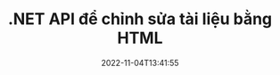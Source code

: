 ---
############################# Static ############################
layout: "product"
date: 2022-11-04T13:41:55
draft: false

product: "Editor"
product_tag: "editor"
platform: ".NET"
platform_tag: "net"

############################# Head ############################
head_title: "API biên tập tài liệu C # .NET | Chỉnh sửa Word Excel PowerPoint Web XML bằng HTML"
head_description: "API biên tập tài liệu C # .NET để tải các định dạng tệp Microsoft Word, Excel, PowerPoint, PDF, XML, web và tệp văn bản sang HTML, thao tác và chuyển đổi trở lại định dạng ban đầu."

############################# Header ############################
title: ".NET API để chỉnh sửa tài liệu bằng HTML"
description: "Phát triển các ứng dụng .NET, để tích hợp với trình soạn thảo HTML, tìm nạp tài liệu được hỗ trợ, chỉnh sửa và chuyển đổi sang định dạng gốc."
button:
    enable: true

############################# SubMenu ############################
submenu:
    enable: true
    
    left:
        img_alt: "GroupDocs.Editor for .NET"
        image: "https://www.groupdocs.cloud/templates/groupdocs/images/product-logos/groupdocs-editor-net.png"
        product: "GroupDocs.Editor"
        platform: ".NET"

    middle:
        button:
            # button loop
            - link: "#overview"
              text: "Tổng quan"

            # button loop
            - link: "#features"
              text: "Đặc trưng"

            # button loop
            - link: "#support"
              text: "Ủng hộ"

            # button loop
            - link: "https://products.groupdocs.app/editor"
              text: "Bản thử trực tiếp"

            # button loop
            - link: "https://purchase.groupdocs.com/pricing/editor/net"
              text: "Định giá"

    right:
        link_download: "https://downloads.groupdocs.com/editor"
        link_learn: "https://docs.groupdocs.com/editor/net/"
        link_buy: "https://purchase.groupdocs.com"

############################# Overview ############################
overview:
    enable: true
    content: |
      GroupDocs.Editor for .NET API giúp bạn tạo C #, ASP.NET và các ứng dụng .NET khác đơn giản và dễ sử dụng. các định dạng tệp phổ biến. API .NET Editor của chúng tôi cho phép bạn tải tài liệu, chuyển đổi nó sang HTML, đẩy HTML sang HTML Editor bên ngoài và sau khi hoàn tất thao tác, hãy lưu HTML về định dạng tệp gốc của nó. Bạn cũng có thể tìm nạp riêng các tài nguyên được đính kèm với bất kỳ tài liệu nào. Nó hoạt động với tất cả các loại tài liệu, chẳng hạn như cho Microsoft Word, Excel, PowerPoint, PDF, XPS, OpenDocument, Văn bản, Web, Email, Sách điện tử và hơn thế nữa.
    tabs:
      enable: true
      
      ## TAB ONE ##
      tab_one:
        description: |
          Sau đây là tổng quan về GroupDocs.Editor cho .NET:
      
        left:
          enable: true
          icon: "fab fa-html5"
          title: "Thao tác bằng HTML"
          content: |
            * Tải tài liệu được hỗ trợ
            * Chỉnh sửa Nội dung bằng HTML
            * Chỉnh sửa kiểu có liên quan
            * Chuyển đổi sang định dạng gốc
      
      ## TAB TWO ##
      tab_two:
        description: |
          GroupDocs.Editor cho .NET hỗ trợ [các định dạng tệp] sau (https://docs.groupdocs.com/editor/java/supported-document-formats/)

        left:
          enable: true
          table:
            # table loop
            - title: "Microsoft Office"
              content: |
                * **Microsoft Word**: DOC, DOCX, DOCM, DOT, DOTM, DOTX, FlatOPC, WordML, RTF
                * **Microsoft Excel**: XLS, XLSX, XLSM, XLT, XLTX, XLTM, XLSB, XLAM, CSV, TSV, SXC, SpreadsheetML, DIF, DSV
                * **Microsoft PowerPoint**: PPT, PPTX, PPTM, PPS, PPSX, PPSM, POT, POTX, POTM

        right:
          enable: true
          table:
            # table loop
            - title: "Họ định dạng khác"
              content: |
                * **Định dạng OpenDocument**: ODT, OTT, ODS, FODS, ODP, OTP
                * **Định dạng bố cục cố định**: PDF, XPS
                * **Định dạng web**: HTML, MHTML, CHM, XML, TXT
                * **Định dạng web**: MOBI, AZW3, ePub

      ## TAB THREE ##
      tab_three:
        description: |
          GroupDocs.Editor cho .NET hỗ trợ các Hệ điều hành, Khung & Trình quản lý Gói sau:
        
        left:
          enable: true
          table:
            # table loop
            - icon: "fab fa-windows"
              title: "Các hệ điều hành"
              content: |
                * Microsoft Windows Desktop
                * Microsoft Windows Server
                * Microsoft Windows Azure
                * Linux

            # table loop
            - icon: "fas fa-code"
              title: "Khung được hỗ trợ"
              content: |
                * .NET Framework 4.6.1+
                * .NET Standard 2.0+
                * .NET 6+
                * Mono Framework 1.2+

        right:
          enable: true
          table:
            # table loop
            - icon: "fas fa-box"
              title: "Người quản lý gói"
              content: |
                * NuGet

            # table loop
            - icon: "fas fa-tools"
              title: "Môi trường phát triển"
              content: |
                * Microsoft Visual Studio
                * Xamarin.Android
                * Xamarin.IOS
                * Xamarin.Mac
                * MonoDevelop

############################# Features ############################
features:
    enable: true
    title: "GroupDocs.Editor cho các tính năng .NET"

    feature:
      # feature loop
      - icon: "fas fa-copy"
        content: "Tích hợp dễ dàng với bất kỳ trình soạn thảo HTML nào"

      # feature loop
      - icon: "fas fa-eye"
        content: "Chuyển đổi tài liệu sang HTML DOM"

      # feature loop
      - icon: "fas fa-bolt"
        content: "Tìm nạp nội dung HTML từ luồng tài liệu"
      
      # feature loop
      - icon: "fas fa-file-powerpoint"
        content: "Nhận Nội dung HTML và Tài nguyên được Nhúng của nó"

      # feature loop
      - icon: "fas fa-code"
        content: "Lấy nội dung thẻ nội dung HTML từ tài liệu"

      # feature loop
      - icon: "fas fa-cloud"
        content: "Nhận các bảng định kiểu CSS của Tài liệu HTML"

      # feature loop
      - icon: "fas fa-remove-format"
        content: "Duyệt qua nội dung HTML và lưu tài nguyên của nó"

      # feature loop
      - icon: "fas fa-comment-slash"
        content: "Tìm nạp HTML DOM từ Nội dung chuỗi & Chuyển đổi thành Tài liệu"

      # feature loop
      - icon: "fas fa-location-arrow"
        content: "HTML DOM cùng với Chuyển đổi Tài nguyên"

      # feature loop
      - icon: "fas fa-border-all"
        content: "Chỉnh sửa tài liệu của các định dạng khác nhau trong HTML"

      # feature loop
      - icon: "fas fa-wrench"
        content: "Chuyển đổi chính xác"

      # feature loop
      - icon: "fas fa-columns"
        content: "Áp dụng Bảo vệ Đọc và / hoặc Ghi cho Tài liệu Kết quả"

      # feature loop
      - icon: "fas fa-file-word"
        content: "Phân trang tài liệu xử lý văn bản và chỉnh sửa trong bất kỳ trình chỉnh sửa WYSIWYG nào"

      # feature loop
      - icon: "fas fa-envelope"
        content: "Cơ sở dữ liệu (DB) & Giao diện người dùng (UI) bất khả tri"

      # feature loop
      - icon: "fas fa-print"
        content: "Các tính năng xử lý XML mạnh mẽ"

      # feature loop
      - icon: "fas fa-file-archive"
        content: "Lấy OTF (Phông chữ kiểu mở) từ Tài liệu đầu vào và Xuất sang Tài liệu kết quả"

      # feature loop
      - icon: "fas fa-lock"
        content: "Xử lý hình ảnh vector và Raster bên trong trong Định dạng tài liệu đầu vào được hỗ trợ"

      # feature loop
      - icon: "fas fa-file-code"
        content: "Chèn nội dung của bảng tính đã chỉnh sửa vào bảng tính gốc ở vị trí mong muốn"
      
      # feature loop
      - icon: "fas fa-fill-drip"
        content: "Chỉnh sửa Trang trình bày và chèn chúng vào Bảng tính kết quả"

      # feature loop
      - icon: "fas fa-file-excel"
        content: "Nhúng Phông chữ vào Tài liệu Xử lý Văn bản Kết quả trong khi Lưu"

    more_feature:
      # more_feature_loop
      - title: "Chuyển đổi chính xác đến và từ HTML DOM"
        content: |
          GroupDocs.Editor cho .NET API cho phép các ứng dụng .NET của bạn tìm nạp tài liệu có định dạng được hỗ trợ và chuyển đổi nó thành Mô hình đối tượng tài liệu HTML (DOM) cùng với việc trích xuất các tài nguyên đính kèm, chẳng hạn như CSS. Sau đó, bạn có thể thực hiện các sửa đổi đối với HTML bằng Trình chỉnh sửa HTML yêu thích của mình. Khi bạn hoàn tất việc chỉnh sửa, GroupDocs.Editor cho .NET API cho phép bạn chuyển đổi chính xác DOM HTML này trở lại tệp gốc.

          ```cs
          // Create Editor class by loading an input document
          Editor editor = new Editor("Sample.docx");

          // Open document for edit and obtain EditableDocument
          EditableDocument original = editor.Edit();

          // Obtain all-embedded HTML from it
          string allEmbeddedInside = original.GetEmbeddedHtml();

          // If necessary, obtain pure HTML-markup, CSS, images and other resources in separate form

          // Whole HTML-markup, without any resources
          string completeHtmlMarkup = original.GetContent();

          // Only HTML->BODY content, useful for most of WYSIWYG-editors
          string onlyInnerBody = original.GetBodyContent();

          // All CSS stylesheets
          var stylesheets = original.Css;

          // All images, including raster and vector, but without CSS gradients
          var images = original.Images;

          // All font resources
          var fonts = original.Fonts;

          // finally, send this content to your WYSIWYG HTML-editor
          ```
      # more_feature_loop
      - title: "Tải và trích xuất tài nguyên bên ngoài"
        content: "GroupDocs.Editor cho .NET API có khả năng tìm nạp các tài nguyên bên ngoài được đính kèm với các tài liệu được hỗ trợ, chẳng hạn như hình ảnh, phông chữ, CSS và hơn thế nữa. Sau đó, các tài nguyên đã tìm nạp có thể được tải, duyệt và lưu riêng biệt với tài liệu HTML kết quả. Điều này mang lại cho bạn đầu ra dễ dàng quản lý hơn."

      # more_feature_loop
      - title: "Áp dụng Hiệu ứng Văn bản trong Định dạng Tệp Xử lý Word"
        content: "API trình soạn thảo tài liệu GroupDocs cho phép thêm các hiệu ứng văn bản phức tạp (Shadow, 3D effect, Outline, Glow, Engrave, Emboss) trong khi làm việc với các định dạng xử lý tài liệu Microsoft Word được hỗ trợ. Tính năng này được bật tự động có thể được quan sát khi tài liệu với các hiệu ứng văn bản như vậy được xử lý."

      # more_feature_loop
      - title: "Các tính năng thao tác XML mạnh mẽ"
        content: |
          Sử dụng GroupDocs.Editor cho .NET API, bạn có thể mở, xem và chỉnh sửa các tài liệu XML. API chỉnh sửa của chúng tôi cung cấp hỗ trợ đặc biệt và công nhận lại các thẻ XML, thuộc tính cùng với giá trị của chúng, khai báo XML, phần CDATA, định nghĩa DOCTYPE và các thực thể XML cụ thể khác. Bạn có thể tùy chỉnh cài đặt phông chữ và màu sắc cho mọi thực thể riêng biệt trong cấu trúc XML.  

          Tính năng Chuyển đổi XML đủ thông minh để hiển thị các lỗi trong tệp XML và cách sửa chúng. Cơ chế URI và trình nhận dạng email quét các thuộc tính XML và biểu thị các URI và địa chỉ email được phát hiện bên trong thẻ A dưới dạng liên kết để chúng có thể được chỉnh sửa dưới dạng liên kết, không phải dưới dạng văn bản trong tệp HTML kết quả.

############################# Support ############################
support:
    enable: true

############################# Solutions ############################
solutions:
    enable: true
    title: "GroupDocs.Editor cung cấp các API chỉnh sửa tài liệu cho các môi trường phát triển phổ biến khác"

    solution:
        # solution loop
        - img_alt: "GroupDocs.Editor for Java"
          image: "https://www.groupdocs.cloud/templates/groupdocs/images/product-logos/groupdocs-editor-java.png"
          product: "GroupDocs.Editor"
          platform: "Java"
          link: "/editor/java/"

############################# Back to top ###############################
back_to_top:
  enable: true
---